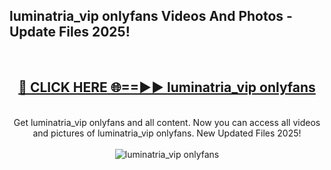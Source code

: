 <h2>luminatria_vip onlyfans Videos And Photos - Update Files 2025!</h2>
<br>
<div align="center">
<h2><a href="https://linkcuts.com/hfmhzwbr" rel="nofollow">🔴 CLICK HERE 🌐==►► luminatria_vip onlyfans</a></h2>
<br>
Get luminatria_vip onlyfans and all content. Now you can access all videos and pictures of luminatria_vip onlyfans. New Updated Files 2025!
<br>
<br>
<a href="https://linkcuts.com/hfmhzwbr" rel="nofollow" data-target="animated-image.originalLink"><img src="https://i.ibb.co.com/WyWwxjT/player-gif2.gif" alt="luminatria_vip onlyfans" style="max-width: 100%; display: inline-block;" data-target="animated-image.originalImage"></a>
</div>
<br>